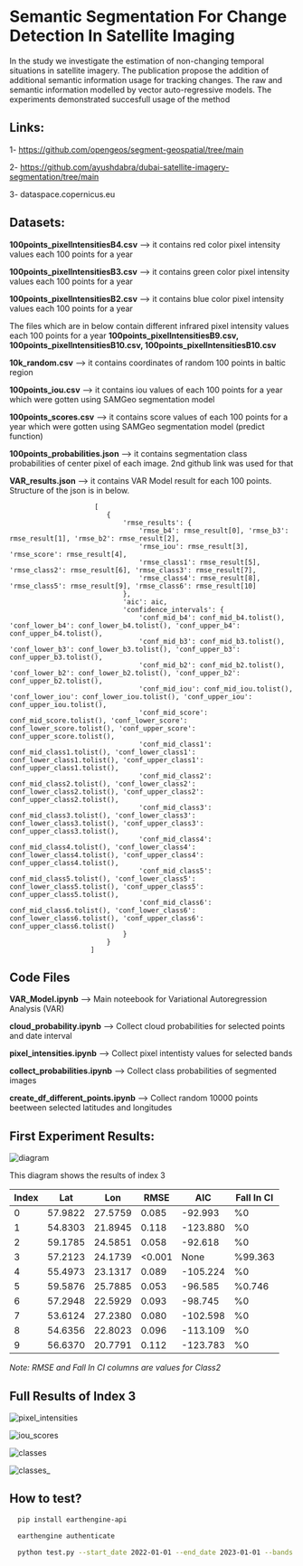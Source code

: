 # Semantic Segmentation For Change Detection In Satellite Imaging

In the study we investigate the estimation of non-changing temporal situations in satellite imagery. The publication propose the addition of additional semantic information usage for tracking changes. The raw and semantic information modelled by vector auto-regressive models. The experiments demonstrated succesfull usage of the method

## Links:
1- https://github.com/opengeos/segment-geospatial/tree/main

2- https://github.com/ayushdabra/dubai-satellite-imagery-segmentation/tree/main

3- dataspace.copernicus.eu

## Datasets:
**100points_pixelIntensitiesB4.csv** --> it contains red color pixel intensity values each 100 points for a year 

**100points_pixelIntensitiesB3.csv** --> it contains green color pixel intensity values each 100 points for a year 

**100points_pixelIntensitiesB2.csv** --> it contains blue color pixel intensity values each 100 points for a year 

The files which are in below contain different infrared pixel intensity values each 100 points for a year **100points_pixelIntensitiesB9.csv, 100points_pixelIntensitiesB10.csv, 100points_pixelIntensitiesB10.csv**

**10k_random.csv** --> it contains coordinates of random 100 points in baltic region

**100points_iou.csv** --> it contains iou values of each 100 points for a year which were gotten using SAMGeo segmentation model

**100points_scores.csv** --> it contains score values of each 100 points for a year which were gotten using SAMGeo segmentation model (predict function)

**100points_probabilities.json** --> it contains segmentation class probabilities of center pixel of each image. 2nd github link was used for that

**VAR_results.json** --> it contains VAR Model result for each 100 points. Structure of the json is in below.

```
                     [
                        {
                            'rmse_results': {
                                'rmse_b4': rmse_result[0], 'rmse_b3': rmse_result[1], 'rmse_b2': rmse_result[2],
                                'rmse_iou': rmse_result[3], 'rmse_score': rmse_result[4],
                                'rmse_class1': rmse_result[5], 'rmse_class2': rmse_result[6], 'rmse_class3': rmse_result[7],
                                'rmse_class4': rmse_result[8], 'rmse_class5': rmse_result[9], 'rmse_class6': rmse_result[10]
                            },
                            'aic': aic,
                            'confidence_intervals': {
                                'conf_mid_b4': conf_mid_b4.tolist(), 'conf_lower_b4': conf_lower_b4.tolist(), 'conf_upper_b4': conf_upper_b4.tolist(),
                                'conf_mid_b3': conf_mid_b3.tolist(), 'conf_lower_b3': conf_lower_b3.tolist(), 'conf_upper_b3': conf_upper_b3.tolist(),
                                'conf_mid_b2': conf_mid_b2.tolist(), 'conf_lower_b2': conf_lower_b2.tolist(), 'conf_upper_b2': conf_upper_b2.tolist(),
                                'conf_mid_iou': conf_mid_iou.tolist(), 'conf_lower_iou': conf_lower_iou.tolist(), 'conf_upper_iou': conf_upper_iou.tolist(),
                                'conf_mid_score': conf_mid_score.tolist(), 'conf_lower_score': conf_lower_score.tolist(), 'conf_upper_score': conf_upper_score.tolist(),
                                'conf_mid_class1': conf_mid_class1.tolist(), 'conf_lower_class1': conf_lower_class1.tolist(), 'conf_upper_class1': conf_upper_class1.tolist(),
                                'conf_mid_class2': conf_mid_class2.tolist(), 'conf_lower_class2': conf_lower_class2.tolist(), 'conf_upper_class2': conf_upper_class2.tolist(),
                                'conf_mid_class3': conf_mid_class3.tolist(), 'conf_lower_class3': conf_lower_class3.tolist(), 'conf_upper_class3': conf_upper_class3.tolist(),
                                'conf_mid_class4': conf_mid_class4.tolist(), 'conf_lower_class4': conf_lower_class4.tolist(), 'conf_upper_class4': conf_upper_class4.tolist(),
                                'conf_mid_class5': conf_mid_class5.tolist(), 'conf_lower_class5': conf_lower_class5.tolist(), 'conf_upper_class5': conf_upper_class5.tolist(),
                                'conf_mid_class6': conf_mid_class6.tolist(), 'conf_lower_class6': conf_lower_class6.tolist(), 'conf_upper_class6': conf_upper_class6.tolist()
                            }
                        }
                    ]
```

## Code Files

**VAR_Model.ipynb** --> Main noteebook for Variational Autoregression Analysis (VAR)

**cloud_probability.ipynb** --> Collect cloud probabilities for selected points and date interval

**pixel_intensities.ipynb** --> Collect pixel intentisty values for selected bands

**collect_probabilities.ipynb** --> Collect class probabilities of segmented images

**create_df_different_points.ipynb** --> Collect random 10000 points beetween selected latitudes and longitudes


## First Experiment Results:

![diagram](https://github.com/kursatkomurcu/semantic_segmentation_for-_change_detection_in_satellite_imaging/blob/main/images/diagram.png)

This diagram shows the results of index 3

| Index | Lat      | Lon      | RMSE     | AIC      | Fall In CI |
|-------|----------|----------|----------|----------|------------|
| 0     | 57.9822  | 27.5759  | 0.085    | -92.993  | %0         |
| 1     | 54.8303  | 21.8945  | 0.118    | -123.880 | %0         |
| 2     | 59.1785  | 24.5851  | 0.058    | -92.618  | %0         |
| 3     | 57.2123  | 24.1739  | <0.001   | None     | %99.363    |
| 4     | 55.4973  | 23.1317  | 0.089    | -105.224 | %0         |
| 5     | 59.5876  | 25.7885  | 0.053    | -96.585  | %0.746     |
| 6     | 57.2948  | 22.5929  | 0.093    | -98.745  | %0         |
| 7     | 53.6124  | 27.2380  | 0.080    | -102.598 | %0         |
| 8     | 54.6356  | 22.8023  | 0.096    | -113.109 | %0         |
| 9     | 56.6370  | 20.7791  | 0.112    | -123.783 | %0         |

*Note: RMSE and Fall In CI columns are values for Class2*

## Full Results of Index 3

![pixel_intensities](https://github.com/kursatkomurcu/semantic_segmentation_for-_change_detection_in_satellite_imaging/blob/main/images/pixel_intensities.png)

![iou_scores](https://github.com/kursatkomurcu/semantic_segmentation_for-_change_detection_in_satellite_imaging/blob/main/images/iou_scores.png)

![classes](https://github.com/kursatkomurcu/semantic_segmentation_for-_change_detection_in_satellite_imaging/blob/main/images/classes.png)

![classes_](https://github.com/kursatkomurcu/semantic_segmentation_for-_change_detection_in_satellite_imaging/blob/main/images/classes_.png)

## How to test?

```bash
  pip install earthengine-api
```

```bash
  earthengine authenticate
```

```bash
  python test.py --start_date 2022-01-01 --end_date 2023-01-01 --bands B4,B3,B2 --index 3
```

